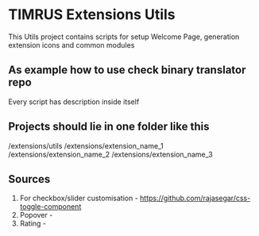 # TIMRUS Extensions Utils

This Utils project contains scripts for setup Welcome Page, generation extension icons and common modules

## As example how to use check binary translator repo

Every script has description inside itself

## Projects should lie in one folder like this

/extensions/utils
/extensions/extension_name_1
/extensions/extension_name_2
/extensions/extension_name_3

## Sources

1. For checkbox/slider customisation - https://github.com/rajasegar/css-toggle-component
2. Popover -
3. Rating -
